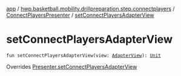 [app](../../index.md) / [hwp.basketball.mobility.drillpreparation.step.connectplayers](../index.md) / [ConnectPlayersPresenter](index.md) / [setConnectPlayersAdapterView](.)

# setConnectPlayersAdapterView

`fun setConnectPlayersAdapterView(view: `[`AdapterView`](../-connect-players-contract/-adapter-view/index.md)`): `[`Unit`](https://kotlinlang.org/api/latest/jvm/stdlib/kotlin/-unit/index.html)

Overrides [Presenter.setConnectPlayersAdapterView](../-connect-players-contract/-presenter/set-connect-players-adapter-view.md)

